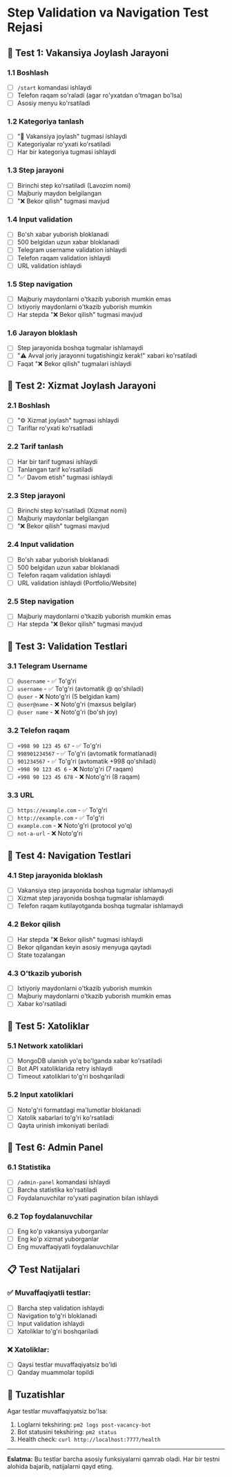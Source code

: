 # Step Validation va Navigation Test Rejasi

## 🧪 **Test 1: Vakansiya Joylash Jarayoni**

### 1.1 Boshlash

- [ ] `/start` komandasi ishlaydi
- [ ] Telefon raqam so'raladi (agar ro'yxatdan o'tmagan bo'lsa)
- [ ] Asosiy menyu ko'rsatiladi

### 1.2 Kategoriya tanlash

- [ ] "💼 Vakansiya joylash" tugmasi ishlaydi
- [ ] Kategoriyalar ro'yxati ko'rsatiladi
- [ ] Har bir kategoriya tugmasi ishlaydi

### 1.3 Step jarayoni

- [ ] Birinchi step ko'rsatiladi (Lavozim nomi)
- [ ] Majburiy maydon belgilangan
- [ ] "❌ Bekor qilish" tugmasi mavjud

### 1.4 Input validation

- [ ] Bo'sh xabar yuborish bloklanadi
- [ ] 500 belgidan uzun xabar bloklanadi
- [ ] Telegram username validation ishlaydi
- [ ] Telefon raqam validation ishlaydi
- [ ] URL validation ishlaydi

### 1.5 Step navigation

- [ ] Majburiy maydonlarni o'tkazib yuborish mumkin emas
- [ ] Ixtiyoriy maydonlarni o'tkazib yuborish mumkin
- [ ] Har stepda "❌ Bekor qilish" tugmasi mavjud

### 1.6 Jarayon bloklash

- [ ] Step jarayonida boshqa tugmalar ishlamaydi
- [ ] "⚠️ Avval joriy jarayonni tugatishingiz kerak!" xabari ko'rsatiladi
- [ ] Faqat "❌ Bekor qilish" tugmalari ishlaydi

## 🧪 **Test 2: Xizmat Joylash Jarayoni**

### 2.1 Boshlash

- [ ] "⚙️ Xizmat joylash" tugmasi ishlaydi
- [ ] Tariflar ro'yxati ko'rsatiladi

### 2.2 Tarif tanlash

- [ ] Har bir tarif tugmasi ishlaydi
- [ ] Tanlangan tarif ko'rsatiladi
- [ ] "✅ Davom etish" tugmasi ishlaydi

### 2.3 Step jarayoni

- [ ] Birinchi step ko'rsatiladi (Xizmat nomi)
- [ ] Majburiy maydonlar belgilangan
- [ ] "❌ Bekor qilish" tugmasi mavjud

### 2.4 Input validation

- [ ] Bo'sh xabar yuborish bloklanadi
- [ ] 500 belgidan uzun xabar bloklanadi
- [ ] Telefon raqam validation ishlaydi
- [ ] URL validation ishlaydi (Portfolio/Website)

### 2.5 Step navigation

- [ ] Majburiy maydonlarni o'tkazib yuborish mumkin emas
- [ ] Har stepda "❌ Bekor qilish" tugmasi mavjud

## 🧪 **Test 3: Validation Testlari**

### 3.1 Telegram Username

- [ ] `@username` - ✅ To'g'ri
- [ ] `username` - ✅ To'g'ri (avtomatik @ qo'shiladi)
- [ ] `@user` - ❌ Noto'g'ri (5 belgidan kam)
- [ ] `@user@name` - ❌ Noto'g'ri (maxsus belgilar)
- [ ] `@user name` - ❌ Noto'g'ri (bo'sh joy)

### 3.2 Telefon raqam

- [ ] `+998 90 123 45 67` - ✅ To'g'ri
- [ ] `998901234567` - ✅ To'g'ri (avtomatik formatlanadi)
- [ ] `901234567` - ✅ To'g'ri (avtomatik +998 qo'shiladi)
- [ ] `+998 90 123 45 6` - ❌ Noto'g'ri (7 raqam)
- [ ] `+998 90 123 45 678` - ❌ Noto'g'ri (8 raqam)

### 3.3 URL

- [ ] `https://example.com` - ✅ To'g'ri
- [ ] `http://example.com` - ✅ To'g'ri
- [ ] `example.com` - ❌ Noto'g'ri (protocol yo'q)
- [ ] `not-a-url` - ❌ Noto'g'ri

## 🧪 **Test 4: Navigation Testlari**

### 4.1 Step jarayonida bloklash

- [ ] Vakansiya step jarayonida boshqa tugmalar ishlamaydi
- [ ] Xizmat step jarayonida boshqa tugmalar ishlamaydi
- [ ] Telefon raqam kutilayotganda boshqa tugmalar ishlamaydi

### 4.2 Bekor qilish

- [ ] Har stepda "❌ Bekor qilish" tugmasi ishlaydi
- [ ] Bekor qilgandan keyin asosiy menyuga qaytadi
- [ ] State tozalangan

### 4.3 O'tkazib yuborish

- [ ] Ixtiyoriy maydonlarni o'tkazib yuborish mumkin
- [ ] Majburiy maydonlarni o'tkazib yuborish mumkin emas
- [ ] Xabar ko'rsatiladi

## 🧪 **Test 5: Xatoliklar**

### 5.1 Network xatoliklari

- [ ] MongoDB ulanish yo'q bo'lganda xabar ko'rsatiladi
- [ ] Bot API xatoliklarida retry ishlaydi
- [ ] Timeout xatoliklari to'g'ri boshqariladi

### 5.2 Input xatoliklari

- [ ] Noto'g'ri formatdagi ma'lumotlar bloklanadi
- [ ] Xatolik xabarlari to'g'ri ko'rsatiladi
- [ ] Qayta urinish imkoniyati beriladi

## 🧪 **Test 6: Admin Panel**

### 6.1 Statistika

- [ ] `/admin-panel` komandasi ishlaydi
- [ ] Barcha statistika ko'rsatiladi
- [ ] Foydalanuvchilar ro'yxati pagination bilan ishlaydi

### 6.2 Top foydalanuvchilar

- [ ] Eng ko'p vakansiya yuborganlar
- [ ] Eng ko'p xizmat yuborganlar
- [ ] Eng muvaffaqiyatli foydalanuvchilar

## 📋 **Test Natijalari**

### ✅ Muvaffaqiyatli testlar:

- [ ] Barcha step validation ishlaydi
- [ ] Navigation to'g'ri bloklanadi
- [ ] Input validation ishlaydi
- [ ] Xatoliklar to'g'ri boshqariladi

### ❌ Xatoliklar:

- [ ] Qaysi testlar muvaffaqiyatsiz bo'ldi
- [ ] Qanday muammolar topildi

## 🔧 **Tuzatishlar**

Agar testlar muvaffaqiyatsiz bo'lsa:

1. Loglarni tekshiring: `pm2 logs post-vacancy-bot`
2. Bot statusini tekshiring: `pm2 status`
3. Health check: `curl http://localhost:7777/health`

---

**Eslatma:** Bu testlar barcha asosiy funksiyalarni qamrab oladi. Har bir testni alohida bajarib, natijalarni qayd eting.
